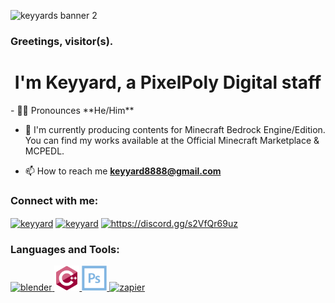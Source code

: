 ![keyyards banner 2](https://user-images.githubusercontent.com/84187238/122343106-897e3000-cf6f-11eb-81af-3ceaeb1a0042.png)

### Greetings, visitor(s).
<h1 align="center">I'm Keyyard, a PixelPoly Digital staff</h1>
- 👦🏻 Pronounces **He/Him**

- 🔭 I'm currently producing contents for Minecraft Bedrock Engine/Edition. You can find my works available at the Official Minecraft Marketplace & MCPEDL.

- 📫 How to reach me **keyyard8888@gmail.com**

<h3 align="left">Connect with me:</h3>
<p align="left">
<a href="https://twitter.com/keyyard" target="blank"><img align="center" src="https://raw.githubusercontent.com/rahuldkjain/github-profile-readme-generator/master/src/images/icons/Social/twitter.svg" alt="keyyard" height="30" width="40" /></a>
<a href="https://www.youtube.com/c/keyyard" target="blank"><img align="center" src="https://raw.githubusercontent.com/rahuldkjain/github-profile-readme-generator/master/src/images/icons/Social/youtube.svg" alt="keyyard" height="30" width="40" /></a>
<a href="https://discord.gg/https://discord.gg/s2VfQr69uz" target="blank"><img align="center" src="https://raw.githubusercontent.com/rahuldkjain/github-profile-readme-generator/master/src/images/icons/Social/discord.svg" alt="https://discord.gg/s2VfQr69uz" height="30" width="40" /></a>
</p>

<h3 align="left">Languages and Tools:</h3>
<p align="left"> <a href="https://www.blender.org/" target="_blank"> <img src="https://download.blender.org/branding/community/blender_community_badge_white.svg" alt="blender" width="40" height="40"/> </a> <a href="https://www.w3schools.com/cpp/" target="_blank"> <img src="https://raw.githubusercontent.com/devicons/devicon/master/icons/cplusplus/cplusplus-original.svg" alt="cplusplus" width="40" height="40"/> </a> <a href="https://www.photoshop.com/en" target="_blank"> <img src="https://raw.githubusercontent.com/devicons/devicon/master/icons/photoshop/photoshop-line.svg" alt="photoshop" width="40" height="40"/> </a> <a href="https://zapier.com" target="_blank"> <img src="https://www.vectorlogo.zone/logos/zapier/zapier-icon.svg" alt="zapier" width="40" height="40"/> </a> </p>
